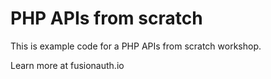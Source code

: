 # PHP APIs from scratch

This is example code for a PHP APIs from scratch workshop.

Learn more at fusionauth.io
